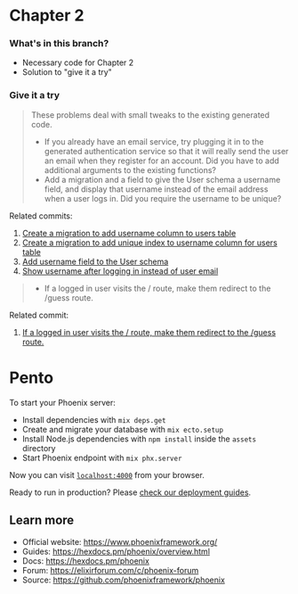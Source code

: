 # Chapter 2

### What's in this branch?

- Necessary code for Chapter 2
- Solution to "give it a try"

### Give it a try

> These problems deal with small tweaks to the existing generated code.
> 
> - If you already have an email service, try plugging it in to the generated authentication service so that it will really send the user an email when they register for an account. Did you have to add additional arguments to the existing functions?
> - Add a migration and a field to give the User schema a username field, and display that username instead of the email address when a user logs in. Did you require the username to be unique?

Related commits: 
1. [Create a migration to add username column to users table](https://github.com/andreyuhai/programming-phoenix-liveview/commit/62fc1e0e152bfb36d96c5758283deb034629ca28)
2. [Create a migration to add unique index to username column for users table](https://github.com/andreyuhai/programming-phoenix-liveview/commit/62fc1e0e152bfb36d96c5758283deb034629ca28)
3. [Add username field to the User schema](https://github.com/andreyuhai/programming-phoenix-liveview/commit/ff6b5a5c98b7513b4ca0d77da62631213e02ba01)
4. [Show username after logging in instead of user email](https://github.com/andreyuhai/programming-phoenix-liveview/commit/602e4f658130bae41aa61b97f7d606f5e5503d57)
> - If a logged in user visits the / route, make them redirect to the /guess route.

Related commit: 
1. [If a logged in user visits the / route, make them redirect to the /guess route.](https://github.com/andreyuhai/programming-phoenix-liveview/commit/68a142f4bd93a11182157d8ba8298ef79747f01e) 

# Pento

To start your Phoenix server:

  * Install dependencies with `mix deps.get`
  * Create and migrate your database with `mix ecto.setup`
  * Install Node.js dependencies with `npm install` inside the `assets` directory
  * Start Phoenix endpoint with `mix phx.server`

Now you can visit [`localhost:4000`](http://localhost:4000) from your browser.

Ready to run in production? Please [check our deployment guides](https://hexdocs.pm/phoenix/deployment.html).

## Learn more

  * Official website: https://www.phoenixframework.org/
  * Guides: https://hexdocs.pm/phoenix/overview.html
  * Docs: https://hexdocs.pm/phoenix
  * Forum: https://elixirforum.com/c/phoenix-forum
  * Source: https://github.com/phoenixframework/phoenix
